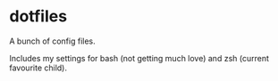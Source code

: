 # dotfiles

A bunch of config files.

Includes my settings for bash (not getting much love)
and zsh (current favourite child).
